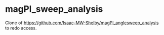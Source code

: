 # magPI_sweep_analysis
Clone of https://github.com/Isaac-MW-Shelby/magPI_anglesweep_analysis to redo access.
